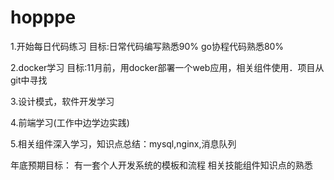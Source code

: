 # hopppe


1.开始每日代码练习
    目标:日常代码编写熟悉90% go协程代码熟悉80%

2.docker学习
    目标:11月前，用docker部署一个web应用，相关组件使用．项目从git中寻找

3.设计模式，软件开发学习

4.前端学习(工作中边学边实践)

5.相关组件深入学习，知识点总结：mysql,nginx,消息队列

年底预期目标：
    有一套个人开发系统的模板和流程
    相关技能组件知识点的熟悉